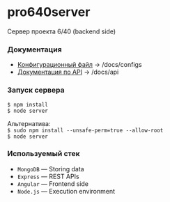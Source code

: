 # pro640server
Cервер проекта 6/40 (backend side)

### Документация
* [Конфигурационный файл](/docs/configs.md) &rarr; /docs/configs
* [Документация по API](/docs/api.md) &rarr; /docs/api

### Запуск сервера
 `$ npm install`  
 `$ node server`  
  
Альтернатива:   
`$ sudo npm install --unsafe-perm=true --allow-root`  
`$ node server`
  

### Используемый стек 

- `MongoDB` &mdash; Storing data
- `Express` &mdash; REST APIs
- `Angular` &mdash; Frontend side
- `Node.js` &mdash; Execution environment
